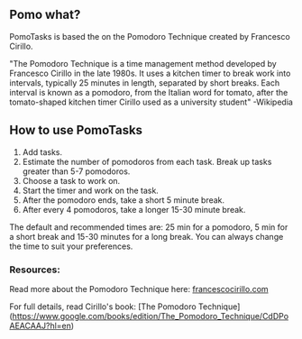 ## Pomo what?
PomoTasks is based the on the Pomodoro Technique created by Francesco Cirillo.

"The Pomodoro Technique is a time management method developed by Francesco Cirillo in the late 1980s. It uses a kitchen timer to break work into intervals, typically 25 minutes in length, separated by short breaks. Each interval is known as a pomodoro, from the Italian word for tomato, after the tomato-shaped kitchen timer Cirillo used as a university student"
-Wikipedia

## How to use PomoTasks
1. Add tasks.
2. Estimate the number of pomodoros from each task. Break up tasks greater than 5-7 pomodoros.
3. Choose a task to work on.
4. Start the timer and work on the task.
5. After the pomodoro ends, take a short 5 minute break.
6. After every 4 pomodoros, take a longer 15-30 minute break.

The default and recommended times are: 25 min for a pomodoro, 5 min for a short break and 15-30 minutes for a long break. You can always change the time to suit your preferences.

### Resources:
Read more about the Pomodoro Technique here: [francescocirillo.com](https://francescocirillo.com)

For full details, read Cirillo's book: [The Pomodoro Technique] (https://www.google.com/books/edition/The_Pomodoro_Technique/CdDPoAEACAAJ?hl=en)
